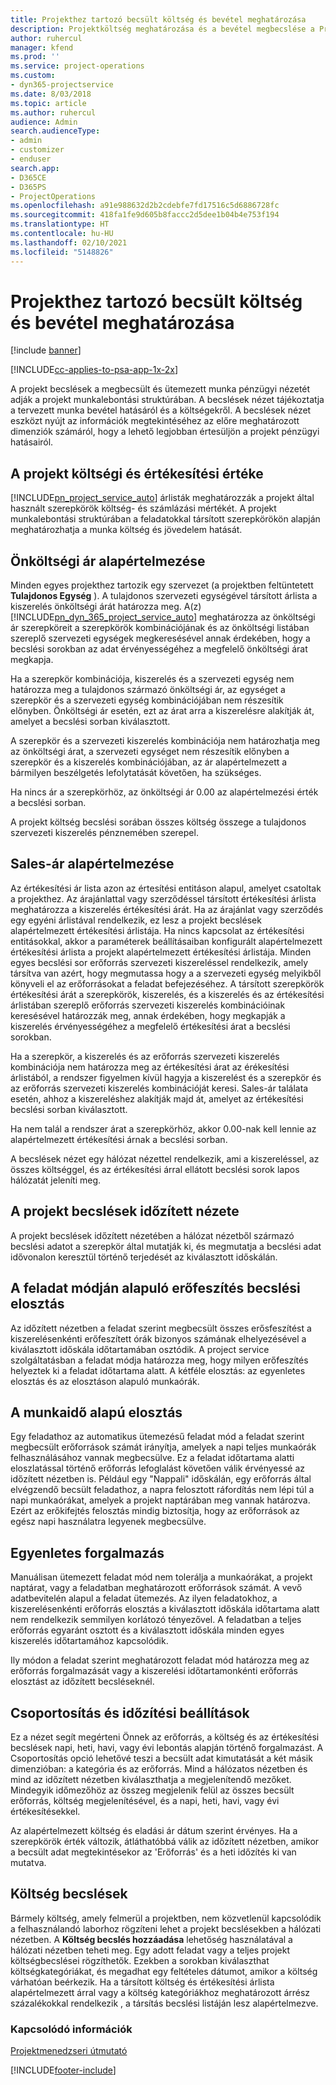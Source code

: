 ```yaml
---
title: Projekthez tartozó becsült költség és bevétel meghatározása
description: Projektköltség meghatározása és a bevétel megbecslése a Project Service szolgáltatásban
author: ruhercul
manager: kfend
ms.prod: ''
ms.service: project-operations
ms.custom:
- dyn365-projectservice
ms.date: 8/03/2018
ms.topic: article
ms.author: ruhercul
audience: Admin
search.audienceType:
- admin
- customizer
- enduser
search.app:
- D365CE
- D365PS
- ProjectOperations
ms.openlocfilehash: a91e988632d2b2cdebfe7fd17516c5d6886728fc
ms.sourcegitcommit: 418fa1fe9d605b8faccc2d5dee1b04b4e753f194
ms.translationtype: HT
ms.contentlocale: hu-HU
ms.lasthandoff: 02/10/2021
ms.locfileid: "5148826"
---
```

# <a name="determine-project-cost-and-revenue-estimates"></a>Projekthez tartozó becsült költség és bevétel meghatározása 

[!include [banner](../includes/psa-now-project-operations.md)]

[!INCLUDE[cc-applies-to-psa-app-1x-2x](../includes/cc-applies-to-psa-app-1x-2x.md)]

A projekt becslések a megbecsült és ütemezett munka pénzügyi nézetét adják a projekt munkalebontási struktúrában. A becslések nézet tájékoztatja a tervezett munka bevétel hatásáról és a költségekről. A becslések nézet eszközt nyújt az információk megtekintéséhez az előre meghatározott dimenziók számáról, hogy a lehető legjobban értesüljön a projekt pénzügyi hatásairól.  
  
## <a name="cost-and-sales-value-of-the-project"></a>A projekt költségi és értékesítési értéke  
[!INCLUDE[pn_project_service_auto](../includes/pn-project-service-auto.md)] árlisták meghatározzák a projekt által használt szerepkörök költség- és számlázási mértékét. A projekt munkalebontási struktúrában a feladatokkal társított szerepkörökön alapján meghatározhatja a munka költség és jövedelem hatását.  
  
## <a name="cost-price-defaulting"></a>Önköltségi ár alapértelmezése  
Minden egyes projekthez tartozik egy szervezet (a projektben feltüntetett **Tulajdonos Egység** ). A tulajdonos szervezeti egységével társított árlista a kiszerelés önköltségi árát határozza meg. A(z) [!INCLUDE[pn_dyn_365_project_service_auto](../includes/pn-dyn-365-project-service-auto.md)] meghatározza az önköltségi ár szerepköreit a szerepkörök kombinációjának és az önköltségi listában szereplő szervezeti egységek megkeresésével annak érdekében, hogy a becslési sorokban az adat érvényességéhez a megfelelő önköltségi árat megkapja.  
  
Ha a szerepkör kombinációja, kiszerelés és a szervezeti egység nem határozza meg a tulajdonos származó önköltségi ár, az egységet a szerepkör és a szervezeti egység kombinációjában nem részesítik előnyben. Önköltségi ár esetén, ezt az árat arra a kiszerelésre alakítják át, amelyet a becslési sorban kiválasztott.  
  
A szerepkör és a szervezeti kiszerelés kombinációja nem határozhatja meg az önköltségi árat, a szervezeti egységet nem részesítik előnyben a szerepkör és a kiszerelés kombinációjában, az ár alapértelmezett a bármilyen beszélgetés lefolytatását követően, ha szükséges.  
  
 Ha nincs ár a szerepkörhöz, az önköltségi ár 0.00 az alapértelmezési érték a becslési sorban.  
  
 A projekt költség becslési sorában összes költség összege a tulajdonos szervezeti kiszerelés pénznemében szerepel.  
  
## <a name="sales-price-defaulting"></a>Sales-ár alapértelmezése  
Az értékesítési ár lista azon az értesítési entitáson alapul, amelyet csatoltak a projekthez. Az árajánlattal vagy szerződéssel társított értékesítési árlista meghatározza a kiszerelés értékesítési árát. Ha az árajánlat vagy szerződés egy egyéni árlistával rendelkezik, ez lesz a projekt becslések alapértelmezett értékesítési árlistája. Ha nincs kapcsolat az értékesítési entitásokkal, akkor a paraméterek beállításaiban konfigurált alapértelmezett értékesítési árlista a projekt alapértelmezett értékesítési árlistája. Minden egyes becslési sor erőforrás szervezeti kiszereléssel rendelkezik, amely társítva van azért, hogy megmutassa hogy a a szervezeti egység melyikből könyveli el az erőforrásokat a feladat befejezéséhez. A társított szerepkörök értékesítési árát a szerepkörök, kiszerelés, és a kiszerelés és az értékesítési árlistában szereplő erőforrás szervezeti kiszerelés kombinációinak keresésével határozzák meg, annak érdekében, hogy megkapják a kiszerelés érvényességéhez a megfelelő értékesítési árat a becslési sorokban.  
  
Ha a szerepkör, a kiszerelés és az erőforrás szervezeti kiszerelés kombinációja nem határozza meg az értékesítési árat az érékesítési árlistából, a rendszer figyelmen kívül hagyja a kiszerelést és a szerepkör és az erőforrás szervezeti kiszerelés kombinációját keresi. Sales-ár találata esetén, ahhoz a kiszereléshez alakítják majd át, amelyet az értékesítési becslési sorban kiválasztott.  
  
Ha nem talál a rendszer árat a szerepkörhöz, akkor 0.00-nak kell lennie az alapértelmezett értékesítési árnak a becslési sorban.  
  
A becslések nézet egy hálózat nézettel rendelkezik, ami a kiszereléssel, az összes költséggel, és az értékesítési árral ellátott becslési sorok lapos hálózatát jeleníti meg.  
  
## <a name="time-phased-view-of-project-estimates"></a>A projekt becslések időzített nézete  
A projekt becslések időzített nézetében a hálózat nézetből származó becslési adatot a szerepkör által mutatják ki, és megmutatja a becslési adat idővonalon keresztül történő terjedését az kiválasztott időskálán.  
  
## <a name="effort-estimate-allocation-based-on-task-mode"></a>A feladat módján alapuló erőfeszítés becslési elosztás  
Az időzített nézetben a feladat szerint megbecsült összes erősfeszítést a kiszerelésenkénti erőfeszített órák bizonyos számának elhelyezésével a kiválasztott időskála időtartamában osztódik. A project service szolgáltatásban a feladat módja határozza meg, hogy milyen erőfeszítés helyeztek ki a feladat időtartama alatt. A kétféle elosztás: az egyenletes elosztás és az elosztáson alapuló munkaórák. 
  
## <a name="work-hours-based-allocation"></a>A munkaidő alapú elosztás  
Egy feladathoz az automatikus ütemezésű feladat mód a feladat szerint megbecsült erőforrások számát irányítja, amelyek a napi teljes munkaórák felhasználásához vannak megbecsülve. Ez a feladat időtartama alatti eloszlatással történő erőforrás lefoglalást követően válik érvényessé az időzített nézetben is. Például egy "Nappali" időskálán, egy erőforrás által elvégzendő becsült feladathoz, a napra felosztott ráfordítás nem lépi túl a napi munkaórákat, amelyek a projekt naptárában meg vannak határozva. Ezért az erőkifejtés felosztás mindig biztosítja, hogy az erőforrások az egész napi használatra legyenek megbecsülve.  
  
## <a name="even-distribution"></a>Egyenletes forgalmazás  
Manuálisan ütemezett feladat mód nem tolerálja a munkaórákat, a projekt naptárat, vagy a feladatban meghatározott erőforrások számát. A vevő adatbevitelén alapul a feladat ütemezés. Az ilyen feladatokhoz, a kiszerelésenkénti erőforrás elosztás a kiválasztott időskála időtartama alatt nem rendelkezik semmilyen korlátozó tényezővel. A feladatban a teljes erőforrás egyaránt osztott és a kiválasztott időskála minden egyes kiszerelés időtartamához kapcsolódik.  
  
Ily módon a feladat szerint meghatározott feladat mód határozza meg az erőforrás forgalmazását vagy a kiszerelési időtartamonkénti erőforrás elosztást az időzített becsléseknél.  
  
## <a name="grouping-and-time-phasing-options"></a>Csoportosítás és időzítési beállítások  
Ez a nézet segít megérteni Önnek az erőforrás, a költség és az értékesítési becslések napi, heti, havi, vagy évi lebontás alapján történő forgalmazást. A Csoportosítás opció lehetővé teszi a becsült adat kimutatását a két másik dimenzióban: a kategória és az erőforrás. Mind a hálózatos nézetben és mind az időzített nézetben kiválaszthatja a megjelenítendő mezőket. Mindegyik időmezőhöz az összeg megjelenik felül az összes becsült erőforrás, költség megjelenítésével, és a napi, heti, havi, vagy évi értékesítésekkel.  
  
Az alapértelmezett költség és eladási ár dátum szerint érvényes. Ha a szerepkörök érték változik, átláthatóbbá válik az időzített nézetben, amikor a becsült adat megtekintésekor az 'Erőforrás' és a heti időzítés ki van mutatva.  
  
## <a name="expense-estimates"></a>Költség becslések  
Bármely költség, amely felmerül a projektben, nem közvetlenül kapcsolódik a felhasználandó laborhoz rögzíteni lehet a projekt becslésekben a hálózati nézetben. A **Költség becslés hozzáadása** lehetőség használatával a hálózati nézetben teheti meg. Egy adott feladat vagy a teljes projekt költségbecslései rögzíthetők. Ezekben a sorokban kiválaszthat költségkategóriákat, és megadhat egy feltételes dátumot, amikor a költség várhatóan beérkezik. Ha a társított költség és értékesítési árlista alapértelmezett árral vagy a költség kategóriákhoz meghatározott árrész százalékokkal rendelkezik , a társítás becslési listáján lesz alapértelmezve.  
  
### <a name="see-also"></a>Kapcsolódó információk  
 [Projektmenedzseri útmutató](../psa/project-manager-guide.md)


[!INCLUDE[footer-include](../includes/footer-banner.md)]